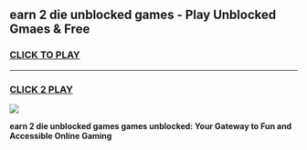 
## earn 2 die unblocked games - Play Unblocked Gmaes & Free
<h3>
<a href="https://news.freeplayer.one?title=earn_2_die_unblocked_games&ref=23F">CLICK TO PLAY</a></h3>
<hr>

<h3>
<a href="https://news.freeplayer.one?title=earn_2_die_unblocked_games&ref=23F">CLICK 2 PLAY</a>
  
</h3>

<a href="https://news.freeplayer.one?title=earn_2_die_unblocked_games&ref=23F/"><img src="https://clearcache.store/games.png"></a>


**earn 2 die unblocked games games unblocked: Your Gateway to Fun and Accessible Online Gaming**
